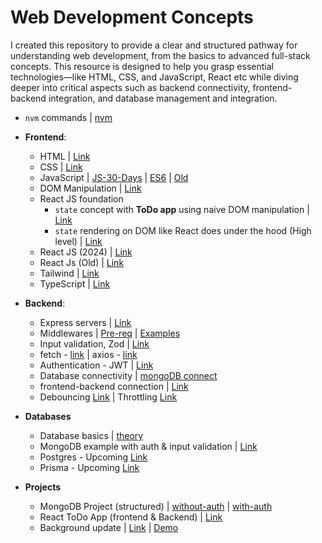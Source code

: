 # Web Development Concepts

I created this repository to provide a clear and structured pathway for understanding web development, from the basics to advanced full-stack concepts. This resource is designed to help you grasp essential technologies—like HTML, CSS, and JavaScript, React etc while diving deeper into critical aspects such as backend connectivity, frontend-backend integration, and database management and integration.

- `nvm` commands | [nvm](https://github.com/princebansal7/JavaScript-Projects?tab=readme-ov-file#steps-to-install-nodejs-via-nvm) 
- **Frontend**:
 
  - HTML | [Link](https://github.com/princebansal7/Web-Development-Concepts/tree/main/html-basics)
  - CSS | [Link](https://github.com/princebansal7/Web-Development-Concepts/tree/main/css-basics)
  - JavaScript | [JS-30-Days](https://github.com/princebansal7/JavaScript-30-days?tab=readme-ov-file) | [ES6](https://github.com/princebansal7/Web-Development-Concepts/tree/main/javascript-es6) | [Old](https://github.com/princebansal7/JavaScript-Projects/tree/main/basics) 
  - DOM Manipulation | [Link](https://github.com/princebansal7/Web-Development-Concepts/tree/main/dom-manipulation)
  - React JS foundation
    - `state` concept with **ToDo app** using naive DOM manipulation | [Link](https://github.com/princebansal7/Web-Development-Concepts/tree/main/dom-manipulation/todo-with-state)
    - `state` rendering on DOM like React does under the hood (High level) | [Link](https://github.com/princebansal7/Web-Development-Concepts/blob/main/dom-manipulation/todo-react-underhood/todoReactUnderhood.html)
  - React JS (2024) | [Link](https://github.com/princebansal7/Web-Development-Concepts/blob/main/react-js/README.md#react-basics-and-its-need)
  - React Js (Old) | [Link](https://github.com/princebansal7/Learn-React)
  - Tailwind | [Link](https://github.com/princebansal7/Web-Development-Concepts/tree/main/tailwind#tailwind-basics)
  - TypeScript | [Link](https://github.com/princebansal7/Web-Development-Concepts/tree/main/typescript#typescript)

- **Backend**:
  
  - Express servers | [Link](https://github.com/princebansal7/Web-Development-Concepts/tree/main/server-code)
  - Middlewares | [Pre-req](https://github.com/princebansal7/Web-Development-Concepts/blob/main/server-code/06.withDRY.js) | [Examples](https://github.com/princebansal7/Web-Development-Concepts/tree/main/middlewares)
  - Input validation, Zod | [Link](https://github.com/princebansal7/Web-Development-Concepts/tree/main/input-validation)
  - fetch - [link](https://github.com/princebansal7/Web-Development-Concepts/blob/main/fetch-axios-api/fetch.js) | axios - [link](https://github.com/princebansal7/Web-Development-Concepts/blob/main/fetch-axios-api/axios.js)
  - Authentication - JWT | [Link](https://github.com/princebansal7/Web-Development-Concepts/blob/main/authentication-concepts/03.authenticationPrereqs.md)
  - Database connectivity | [mongoDB connect](https://github.com/princebansal7/Web-Development-Concepts/blob/main/databases-basics/02.mongooseConnect.js)
  - frontend-backend connection | [Link](https://github.com/princebansal7/Web-Development-Concepts/tree/main/frontend-backend-connect)
  - Debouncing [Link](https://github.com/princebansal7/Web-Development-Concepts/blob/main/frontend-backend-connect/03.throttling-debouncing/frontend.html) | Throttling [Link](https://github.com/princebansal7/Web-Development-Concepts/blob/main/frontend-backend-connect/03.throttling-debouncing/backend.js)
  
- **Databases** 
  
  - Database basics | [theory](https://github.com/princebansal7/Web-Development-Concepts/blob/main/databases-basics/01.database.md)
  - MongoDB example with auth & input validation | [Link](https://github.com/princebansal7/Web-Development-Concepts/blob/main/databases-basics/03.mongoDBwithAuthInputValidation.js)
  - Postgres - Upcoming [Link]()
  - Prisma - Upcoming [Link]()
   
- **Projects**
  
  - MongoDB Project (structured) | [without-auth](https://github.com/princebansal7/Web-Development-Concepts/tree/main/projects/01-mongo-with-routes) | [with-auth](https://github.com/princebansal7/Web-Development-Concepts/tree/main/projects/02-mongo-with-jwt-auth)
  - React ToDo App (frontend & Backend) | [Link](https://github.com/princebansal7/Web-Development-Concepts/tree/main/projects/03-todo-app)
  - Background update | [Link](https://github.com/princebansal7/Web-Development-Concepts/tree/main/projects/04-react-tailwind-bgchange#readme) | [Demo](https://www.youtube.com/watch?v=eo0Fj72lmsc)